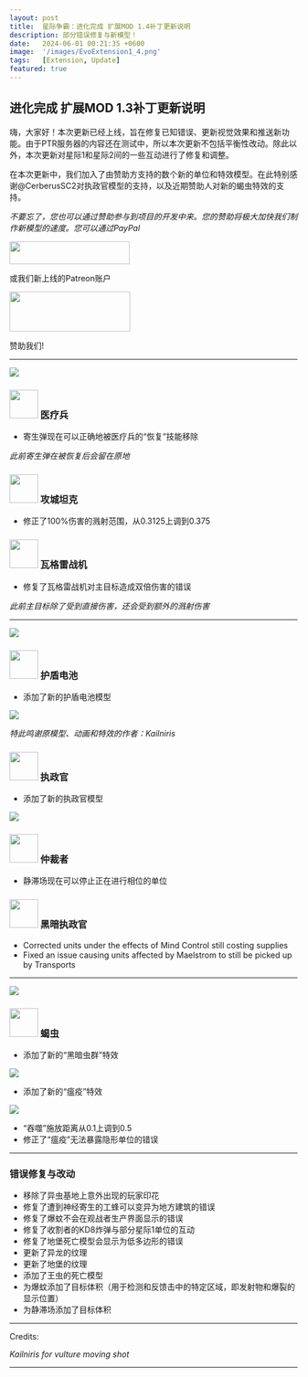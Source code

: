 ```yaml
---
layout: post
title:  星际争霸：进化完成 扩展MOD 1.4补丁更新说明
description: 部分错误修复与新模型！
date:   2024-06-01 00:21:35 +0600
image:  '/images/EvoExtension1_4.png'
tags:   [Extension, Update]
featured: true
---
```


## 进化完成 扩展MOD 1.3补丁更新说明

嗨，大家好！本次更新已经上线，旨在修复已知错误、更新视觉效果和推送新功能。由于PTR服务器的内容还在测试中，所以本次更新不包括平衡性改动。除此以外，本次更新对星际1和星际2间的一些互动进行了修复和调整。

在本次更新中，我们加入了由赞助方支持的数个新的单位和特效模型。在此特别感谢@CerberusSC2对执政官模型的支持，以及近期赞助人对新的蝎虫特效的支持。

*不要忘了，您也可以通过赞助参与到项目的开发中来。您的赞助将极大加快我们制作新模型的速度。您可以通过PayPal*

<a href="https://paypal.me/KopruluKat/"><img src="{{site.baseurl}}/images/blue.png" width="210" height="40"></a> 

或我们新上线的Patreon账户

<a href="https://www.patreon.com/TeamKopruluSC2"><img src="{{site.baseurl}}/images/becomeAPatronBanner.png" width="211" height="70"></a> 

赞助我们!
***

![]({{site.baseurl}}/images/Divider_Terran.png)

### <img src="{{site.baseurl}}/images/btn-unit-terran-medic.png" width="50" height="50"> 医疗兵

- 寄生弹现在可以正确地被医疗兵的“恢复”技能移除

*此前寄生弹在被恢复后会留在原地*

### <img src="{{site.baseurl}}/images/btn-unit-terran-siegetank-sieged@scbw.png" width="50" height="50"> 攻城坦克

- 修正了100%伤害的溅射范围，从0.3125上调到0.375

### <img src="{{site.baseurl}}/images/btn-unit-terran-valkyrie@scbw.png" width="50" height="50"> 瓦格雷战机

- 修复了瓦格雷战机对主目标造成双倍伤害的错误

*此前主目标除了受到直接伤害，还会受到额外的溅射伤害*


***

![]({{site.baseurl}}/images/Divider_Protoss.png)

### <img src="{{site.baseurl}}/images/btn-building-protoss-shieldbattery@scbw.png" width="50" height="50"> 护盾电池

- 添加了新的护盾电池模型

![]({{site.baseurl}}/images/modelpreview-battery.png)

*特此鸣谢原模型、动画和特效的作者：Kailniris*

### <img src="{{site.baseurl}}/images/btn-unit-protoss-archon@scbw.png" width="50" height="50"> 执政官

- 添加了新的执政官模型

![]({{site.baseurl}}/images/modelpreview-archon.png)


### <img src="{{site.baseurl}}/images/btn-unit-protoss-arbiter.png" width="50" height="50"> 仲裁者

- 静滞场现在可以停止正在进行相位的单位

### <img src="{{site.baseurl}}/images/btn-unit-protoss-darkarchon.png" width="50" height="50"> 黑暗执政官

- Corrected units under the effects of Mind Control still costing supplies
- Fixed an issue causing units affected by Maelstrom to still be picked up by Transports

***

![]({{site.baseurl}}/images/Divider_Zerg.png)

### <img src="{{site.baseurl}}/images/btn-unit-zerg-defiler@scbw.png" width="50" height="50"> 蝎虫

- 添加了新的“黑暗虫群”特效

![]({{site.baseurl}}/images/modelpreview-darkswarm.png)

- 添加了新的“瘟疫”特效

![]({{site.baseurl}}/images/modelpreview-plague.png)

- “吞噬”施放距离从0.1上调到0.5
- 修正了“瘟疫”无法暴露隐形单位的错误


***

### 错误修复与改动

- 移除了异虫基地上意外出现的玩家印花
- 修复了遭到神经寄生的工蜂可以变异为地方建筑的错误
- 修复了爆蚊不会在观战者生产界面显示的错误
- 修复了收割者的KD8炸弹与部分星际1单位的互动
- 修复了地堡死亡模型会显示为低多边形的错误
- 更新了异龙的纹理
- 更新了地堡的纹理
- 添加了王虫的死亡模型
- 为爆蚊添加了目标体积（用于检测和反馈击中的特定区域，即发射物和爆裂的显示位置）
- 为静滞场添加了目标体积

***
Credits: 

_Kailniris for vulture moving shot_

***
